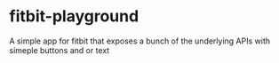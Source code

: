 # fitbit-playground

A simple app for fitbit that exposes a bunch of the underlying APIs with simeple buttons and or text
